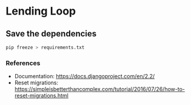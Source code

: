 # Lending Loop

## Save the dependencies

```bash
pip freeze > requirements.txt
```


### References

* Documentation: https://docs.djangoproject.com/en/2.2/
* Reset migrations: https://simpleisbetterthancomplex.com/tutorial/2016/07/26/how-to-reset-migrations.html 